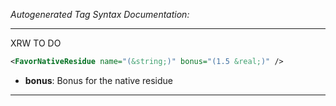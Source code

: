 _Autogenerated Tag Syntax Documentation:_

---
XRW TO DO

```xml
<FavorNativeResidue name="(&string;)" bonus="(1.5 &real;)" />
```

-   **bonus**: Bonus for the native residue

---
